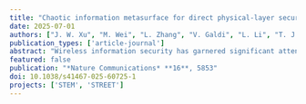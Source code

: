 ```yaml
---
title: "Chaotic information metasurface for direct physical-layer secure communication"
date: 2025-07-01
authors: ["J. W. Xu", "M. Wei", "L. Zhang", "V. Galdi", "L. Li", "T. J. Cui"]
publication_types: ['article-journal']
abstract: "Wireless information security has garnered significant attention with the ever-increasingly widespread adoption of broadcast wireless communication systems. The utilization of chaotic systems for secure communication methods has become a prominent area of research, given their inherent advantages of high randomness and sensitivity to initial conditions. However, existing chaos-based approaches usually require legitimate receivers to have access to the chaotic system’s parameters as decryption keys, often involving complex operations at the digital level. In this study, we present a novel physical-layer secure communication scheme that relies on an information metasurface whose local reflection properties are dynamically modulated by chaotic patterns. Our approach introduces a “one-time” mixed-pattern generation method that concurrently ensures communication security and transmission efficiency. More importantly, our proposed scheme removes the stringent requirement for decryption operations, enabling the legitimate receiver to directly access the original data while illegitimate receivers receive chaotically encrypted signals. This approach demonstrates significant merits, encompassing high security, a streamlined architecture, and intrinsic backward compatibility. Our innovative strategy provides a renewed perspective for advancing next-generation secure wireless communication systems."
featured: false
publication: "*Nature Communications* **16**, 5853"
doi: 10.1038/s41467-025-60725-1
projects: ['STEM', 'STREET']
---
```

